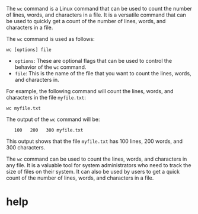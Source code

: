 The `wc` command is a Linux command that can be used to count the number of lines, words, and characters in a file. It is a versatile command that can be used to quickly get a count of the number of lines, words, and characters in a file.

The `wc` command is used as follows:

```
wc [options] file
```

* `options`: These are optional flags that can be used to control the behavior of the `wc` command.
* `file`: This is the name of the file that you want to count the lines, words, and characters in.

For example, the following command will count the lines, words, and characters in the file `myfile.txt`:

```
wc myfile.txt
```

The output of the `wc` command will be:

```
   100   200   300 myfile.txt
```

This output shows that the file `myfile.txt` has 100 lines, 200 words, and 300 characters.

The `wc` command can be used to count the lines, words, and characters in any file. It is a valuable tool for system administrators who need to track the size of files on their system. It can also be used by users to get a quick count of the number of lines, words, and characters in a file.

# help 

```

```

